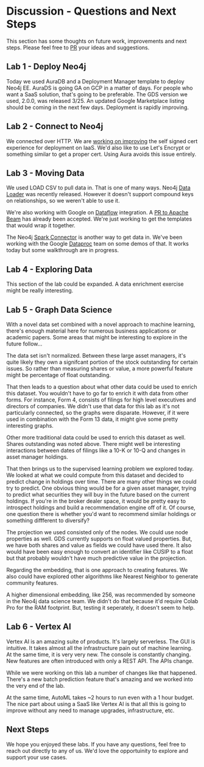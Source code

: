 # Discussion - Questions and Next Steps
This section has some thoughts on future work, improvements and next steps.  Please feel free to [PR](https://github.com/neo4j-partners/hands-on-lab-neo4j-and-vertex-ai/pulls) your ideas and suggestions.

## Lab 1 - Deploy Neo4j
Today we used AuraDB and a Deployment Manager template to deploy Neo4j EE.  AuraDS is going GA on GCP in a matter of days.  For people who want a SaaS solution, that's going to be preferable.  The GDS version we used, 2.0.0, was released 3/25.  An updated Google Marketplace listing should be coming in the next few days.  Deployment is rapidly improving.

## Lab 2 - Connect to Neo4j
We connected over HTTP.  We are [working on improving](https://github.com/neo4j-partners/google-deployment-manager-neo4j/issues/3) the self signed cert experience for deployment on IaaS.  We'd also like to use Let's Encrypt or something similar to get a proper cert.  Using Aura avoids this issue entirely.

## Lab 3 - Moving Data
We used LOAD CSV to pull data in.  That is one of many ways.  Neo4j [Data Loader](https://data-importer.neo4j.io/) was recently released.  However it doesn't support compound keys on relationships, so we weren't able to use it.

We're also working with Google on [Dataflow](https://cloud.google.com/dataflow) integration.  A [PR to Apache Beam](https://github.com/apache/beam/pull/15916) has already been accepted.  We're just working to get the templates that would wrap it together.

The Neo4j [Spark Connector](https://neo4j.com/docs/spark/current/) is another way to get data in.  We've been working with the Google [Dataproc](https://cloud.google.com/dataproc) team on some demos of that.  It works today but some walkthrough are in progress.

## Lab 4 - Exploring Data
This section of the lab could be expanded.  A data enrichment exercise might be really interesting.

## Lab 5 - Graph Data Science
With a novel data set combined with a novel approach to machine learning, there's enough material here for numerous business applications or academic papers.  Some areas that might be interesting to explore in the future follow...

The data set isn't normalized.  Between these large asset managers, it's quite likely they own a signifcant portion of the stock outstanding for certain issues.  So rather than measuring shares or value, a more powerful feature might be percentage of float outstanding.

That then leads to a question about what other data could be used to enrich this dataset.  You wouldn't have to go far to enrich it with data from other forms.  For instance, Form 4, consists of filings for high level executives and directors of companies.  We didn't use that data for this lab as it's not particularly connected, so the graphs were disparate.  However, if it were used in combination with the Form 13 data, it might give some pretty interesting graphs.

Other more traditional data could be used to enrich this dataset as well.  Shares outstanding was noted above.  There might well be interesting interactions between dates of filings like a 10-K or 10-Q and changes in asset manager holdings.

That then brings us to the supervised learning problem we explored today.  We looked at what we could compute from this dataset and decided to predict change in holdings over time.  There are many other things we could try to predict.  One obvious thing would be for a given asset manager, trying to predict what securities they will buy in the future based on the current holdings.  If you're in the broker dealer space, it would be pretty easy to introspect holdings and build a recommendation engine off of it.  Of course, one question there is whether you'd want to recommend similar holdings or something diffferent to diversify?

The projection we used consisted only of the nodes.  We could use node properties as well.  GDS currently supports on float valued properties.  But, we have both shares and value as fields we could have used there.  It also would have been easy enough to convert an identifier like CUSIP to a float but that probably wouldn't have much predictive value in the projection.

Regarding the embedding, that is one approach to creating features.  We also could have explored other algorithms like Nearest Neighbor to generate community features.

A higher dimensional embedding, like 256, was recommended by someone in the Neo4j data science team.  We didn't do that because it'd require Colab Pro for the RAM footprint.  But, testing it seperately, it doesn't seem to help.

## Lab 6 - Vertex AI
Vertex AI is an amazing suite of products.  It's largely serverless.  The GUI is intuitive.  It takes almost all the infrastructure pain out of machine learning.  At the same time, it is very very new.  The console is constantly changing.  New features are often introduced with only a REST API.  The APIs change.

While we were working on this lab a number of changes like that happened.  There's a new batch prediction feature that's amazing and we worked into the very end of the lab.

At the same time, AutoML takes ~2 hours to run even with a 1 hour budget.  The nice part about using a SaaS like Vertex AI is that all this is going to improve without any need to manage upgrades, infrastructure, etc.

## Next Steps
We hope you enjoyed these labs.  If you have any questions, feel free to reach out directly to any of us.  We'd love the opportuinity to explore and support your use cases.
